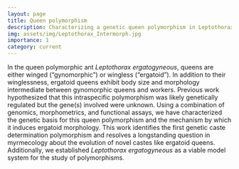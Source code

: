 ```yaml
---
layout: page
title: Queen polymorphism
description: Characterizing a genetic queen polymorphism in Leptothorax ergatogyneous
img: assets/img/Leptothorax_Intermorph.jpg
importance: 1
category: current
---
```


In the queen polymorphic ant *Leptothorax ergatogyneous*, queens are either winged (“gynomorphic”) or wingless (“ergatoid”). In addition to their winglessness, ergatoid queens exhibit body size and morphology intermediate between gynomorphic queens and workers. Previous work hypothesized that this intraspecific polymorphism was likely genetically regulated but the gene(s) involved were unknown. Using a combination of genomics, morphometrics, and functional assays, we have characterized the genetic basis for this queen polymorphism and the mechanism by which it induces ergatoid morphology. This work identifies the first genetic caste determination polymorphism and resolves a longstanding question in myrmecology about the evolution of novel castes like ergatoid queens. Additionally, we established *Leptothorax ergatogyneous* as a viable model system for the study of polymorphisms. 
